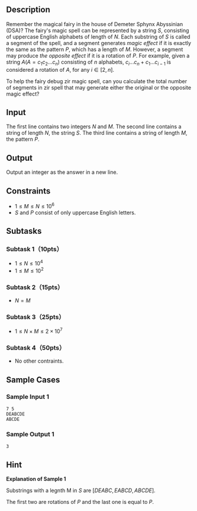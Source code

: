 ## Description
Remember the magical fairy in the house of Demeter Sphynx Abyssinian (DSA)? The fairy's magic spell can be represented by a string $S$, consisting of uppercase English alphabets of length of $N$. Each substring of $S$ is called a segment of the spell, and a segment generates *magic effect* if it is exactly the same as the pattern $P$, which has a length of $M$. However, a segment may produce *the opposite effect* if it is a rotation of $P$. For example, given a string $A$($A=c_1c_2...c_n$) consisting of $n$ alphabets, $c_i...c_n + c_1...c_{i-1}$ is considered a rotation of $A$, for any $i \in [2,n]$.

To help the fairy debug zir magic spell, can you calculate the total number of segments in zir spell that may generate either the original or the opposite magic effect?
## Input
The first line contains two integers $N$ and $M$.
The second line contains a string of length $N$, the string $S$.
The third line contains a string of length $M$, the pattern $P$.

## Output
Output an integer as the answer in a new line.

## Constraints
* $1 \le M \le N \le 10^{6}$
* $S$ and $P$ consist of only uppercase English letters.

## Subtasks
### Subtask 1（10pts）
* $1 \le N \le 10^{4}$
* $1 \le M \le 10^{2}$

### Subtask 2（15pts）
* $N = M$

### Subtask 3（25pts）
* $1 \le N \times M \le 2 \times 10^{7}$

### Subtask 4（50pts）
* No other contraints.

## Sample Cases
### Sample Input 1
```
7 5
DEABCDE
ABCDE
```
### Sample Output 1
```
3
```
## Hint
**Explanation of Sample 1**

Substrings with a legnth M in $S$ are $[DEABC,EABCD,ABCDE]$. 

The first two are rotations of $P$ and the last one is equal to $P$.